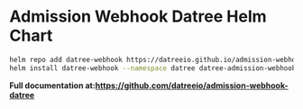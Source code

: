 # Admission Webhook Datree Helm Chart

```sh
helm repo add datree-webhook https://datreeio.github.io/admission-webhook-datree/
helm install datree-webhook --namespace datree datree-admission-webhook --create-namespace
```

**Full documentation at:https://github.com/datreeio/admission-webhook-datree**
